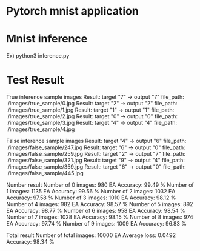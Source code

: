 # Pytorch mnist application

# Mnist inference

Ex)
python3 inference.py

# Test Result

True inference sample images
  Result: target "7" -> output "7"      file_path: ./images/true_sample/0.jpg
  Result: target "2" -> output "2"      file_path: ./images/true_sample/1.jpg
  Result: target "1" -> output "1"      file_path: ./images/true_sample/2.jpg
  Result: target "0" -> output "0"      file_path: ./images/true_sample/3.jpg
  Result: target "4" -> output "4"      file_path: ./images/true_sample/4.jpg

False inference sample images
  Result: target "4" -> output "6"      file_path: ./images/false_sample/247.jpg
  Result: target "6" -> output "0"      file_path: ./images/false_sample/259.jpg
  Result: target "2" -> output "7"      file_path: ./images/false_sample/321.jpg
  Result: target "9" -> output "4"      file_path: ./images/false_sample/359.jpg
  Result: target "6" -> output "0"      file_path: ./images/false_sample/445.jpg

Number result
  Number of 0 images: 980 EA    Accuracy: 99.49 %
  Number of 1 images: 1135 EA   Accuracy: 99.56 %
  Number of 2 images: 1032 EA   Accuracy: 97.58 %
  Number of 3 images: 1010 EA   Accuracy: 98.12 %
  Number of 4 images: 982 EA    Accuracy: 98.57 %
  Number of 5 images: 892 EA    Accuracy: 98.77 %
  Number of 6 images: 958 EA    Accuracy: 98.54 %
  Number of 7 images: 1028 EA   Accuracy: 98.15 %
  Number of 8 images: 974 EA    Accuracy: 97.74 %
  Number of 9 images: 1009 EA   Accuracy: 96.83 %

Total result
  Number of total images: 10000 EA
  Average loss: 0.0492          Accuracy: 98.34 %
